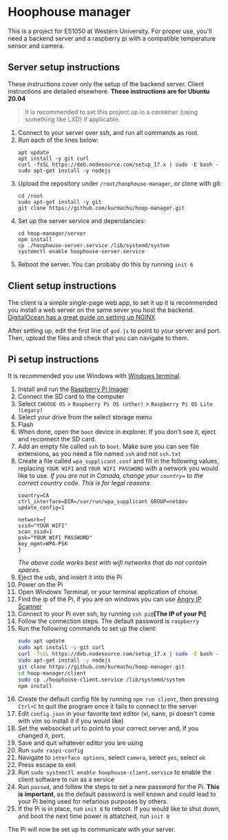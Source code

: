 # Hoophouse manager

This is a project for ES1050 at Western University. For proper use, you'll need a backend server and a raspberry pi with a compatible temperature sensor and camera.

## Server setup instructions

These instructions cover only the setup of the backend server. Client instructions are detailed elsewhere. **These instructions are for Ubuntu 20.04**

> It is recommended to set this project up in a container (using something like LXD) if applicable.

1. Connect to your server over ssh, and run all commands as root.
2. Run each of the lines below:
   ```shell 
   apt update
   apt install -y git curl
   curl -fsSL https://deb.nodesource.com/setup_17.x | sudo -E bash -
   sudo apt-get install -y nodejs
   ```
3. Upload the repository under `/root/hoophouse-manager`, or clone with git:
   ```
   cd /root
   sudo apt-get install -y git
   git clone https://github.com/kurmachu/hoop-manager.git
   ```
4. Set up the server service and dependancies:
   ```
   cd hoop-manager/server
   npm install
   cp ./hoophouse-server.service /lib/systemd/system
   systemctl enable hoophouse-server.service
   ```
5. Reboot the server. You can probaby do this by running `init 6`

## Client setup instructions

The client is a simple single-page web app, to set it up it is recommended you install a web server on the same sever you host the backend. [DigitalOcean has a great guide on setting up NGINX](https://www.digitalocean.com/community/tutorials/how-to-install-nginx-on-ubuntu-20-04)

After setting up, edit the first line of `god.js` to point to your server and port. Then, upload the files and check that you can navigate to them.

## Pi setup instructions

It is recommended you use Windows with [Windows terminal](https://www.microsoft.com/en-us/p/windows-terminal/9n0dx20hk701).

1. Install and run the [Raspberry Pi Imager](https://www.raspberrypi.com/software/)
2. Connect the SD card to the computer
3. Select `CHOOSE OS` > `Raspberry Pi OS (other)` > `Raspberry Pi OS Lite (Legacy)`
4. Select your drive from the select storage menu
5. Flash
6. When done, open the `boot` device in explorer. If you don't see it, eject and reconnect the SD card.
7. Add an empty file called `ssh` to `boot`. Make sure you can see file extensions, as you need a file named `ssh` and not `ssh.txt`
8. Create a file called `wpa_supplicant.conf` and fill in the following values, replacing `YOUR WIFI` and `YOUR WIFI PASSWORD` with a network you would like to use. _If you are not in Canada, change your `country=` to the correct country code. This is for legal reasons._
   ```
   country=CA
   ctrl_interface=DIR=/var/run/wpa_supplicant GROUP=netdev
   update_config=1
   
   network={
   ssid="YOUR WIFI"
   scan_ssid=1
   psk="YOUR WIFI PASSWORD"
   key_mgmt=WPA-PSK
   }
   ```
   _The above code works best with wifi networks that do not contain spaces._
9. Eject the usb, and insert it into the Pi
10. Power on the Pi
11. Open Windows Terminal, or your terminal application of choise.
12. Find the ip of the Pi, if you are on windows you can use [Angry IP Scanner](https://angryip.org/)
13. Connect to your Pi over ssh, by running `ssh pi@`**[The IP of your Pi]**
14. Follow the connection steps. The default password is `raspberry`
15. Run the following commands to set up the client:
    ```bash
    sudo apt update
    sudo apt install -y git curl
    curl -fsSL https://deb.nodesource.com/setup_17.x | sudo -E bash -
    sudo apt-get install -y nodejs
    git clone https://github.com/kurmachu/hoop-manager.git
    cd hoop-manager/client
    sudo cp ./hoophouse-client.service /lib/systemd/system
    npm install
    ```
16. Create the default config file by running `npm run client`, then pressing `Ctrl+C` to quit the program once it fails to connect to the server
17. Edit `config.json` in your favorite text editor (vi, nano, pi doesn't come with vim so install it if you would like)
18. Set the websocket url to point to your correct server and, if you changed it, port.
19. Save and quit whatever editor you are using
20. Run `sudo raspi-config`
21. Navigate to `interface options`, select `camera`, select `yes`, select `ok`
22. Press escape to exit
23. Run `sudo systemctl enable hoophouse-client.service` to enable the client software to run as a service
24. Run `passwd`, and follow the steps to set a new password for the Pi. **This is important**, as the default password is well known and could lead to your Pi being used for nefarious purposes by others.
25. If the Pi is in place, run `init 6` to reboot. If you would like to shut down, and boot the next time power is attatched, run `init 0`

The Pi will now be set up to communicate with your server.
